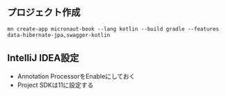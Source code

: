 
## プロジェクト作成

```shell script
mn create-app micronaut-book --lang kotlin --build gradle --features data-hibernate-jpa,swagger-kotlin
```

## IntelliJ IDEA設定

- Annotation ProcessorをEnableにしておく
- Project SDKは11に設定する
